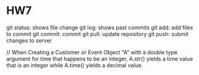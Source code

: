 HW7
===

git status: shows file change
git log: shows past commits
git add: add files to commit
git commit: commit
git pull: update repository
git push: submit changes to server

// When Creating a Customer or Event Object "A" with a double type argument for time that happens to be an integer, A.str() yields a time value that is an integer while A.time() yields a decimal value.


